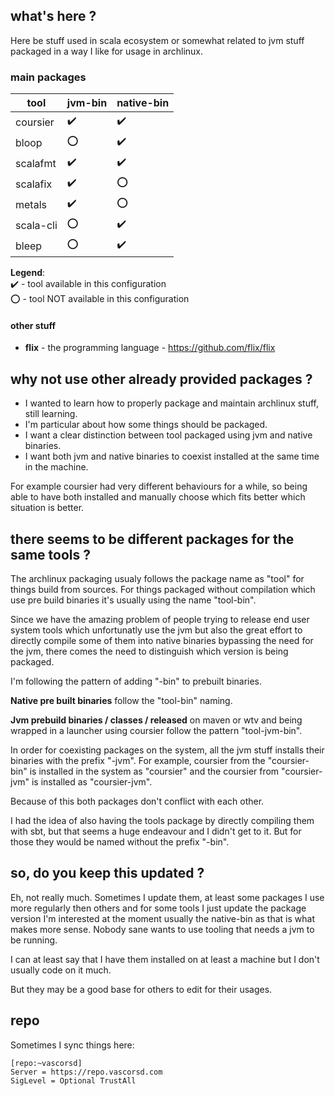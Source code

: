 ## what's here ?

Here be stuff used in scala ecosystem or somewhat related to 
jvm stuff packaged in a way I like for usage in archlinux.


### main packages

| tool      | jvm-bin  | native-bin  |
|-----------|----------|-------------|
| coursier  | ✔️        | ✔️           |
| bloop     | ⭕       | ✔️           |
| scalafmt  | ✔️        | ✔️           |
| scalafix  | ✔️        | ⭕          |
| metals    | ✔️        | ⭕          |
| scala-cli | ⭕       | ✔️           |
| bleep     | ⭕       | ✔️           |

**Legend**:  
✔️ - tool available in this configuration  
⭕ - tool NOT available in this configuration  


#### other stuff

 * **flix** - the programming language - https://github.com/flix/flix


## why not use other already provided packages ?

 - I wanted to learn how to properly package and maintain archlinux stuff, still learning.
 - I'm particular about how some things should be packaged.
 - I want a clear distinction between tool packaged using jvm and native binaries.
 - I want both jvm and native binaries to coexist installed at the same time in the machine.

For example coursier had very different behaviours for a while, so
being able to have both installed and manually choose which fits better
which situation is better.


## there seems to be different packages for the same tools ?

The archlinux packaging usualy follows the package name as "tool"
for things build from sources. For things packaged without compilation
which use pre build binaries it's usually using the name "tool-bin".

Since we have the amazing problem of people trying to release end user
system tools which unfortunatly use the jvm but also the great effort
to directly compile some of them into native binaries bypassing the need
for the jvm, there comes the need to distinguish which version is being
packaged.

I'm following the pattern of adding "-bin" to prebuilt binaries.

**Native pre built binaries** follow the "tool-bin" naming.

**Jvm prebuild binaries / classes / released** on maven or wtv and being
wrapped in a launcher using coursier follow the pattern "tool-jvm-bin".

In order for coexisting packages on the system, all the jvm stuff
installs their binaries with the prefix "-jvm". For example, coursier
from the "coursier-bin" is installed in the system as "coursier" and 
the coursier from "coursier-jvm" is installed as "coursier-jvm".

Because of this both packages don't conflict with each other.

I had the idea of also having the tools package by directly compiling
them with sbt, but that seems a huge endeavour and I didn't get to it.
But for those they would be named without the prefix "-bin".


## so, do you keep this updated ?

Eh, not really much. Sometimes I update them, at least some packages I
use more regularly then others and for some tools I just update the package
version I'm interested at the moment usually the native-bin as that is what
makes more sense. Nobody sane wants to use tooling that needs a jvm to
be running.

I can at least say that I have them installed on at least a machine but I
don't usually code on it much.

But they may be a good base for others to edit for their usages.


## repo

Sometimes I sync things here:

````
[repo:~vascorsd]
Server = https://repo.vascorsd.com
SigLevel = Optional TrustAll
````
